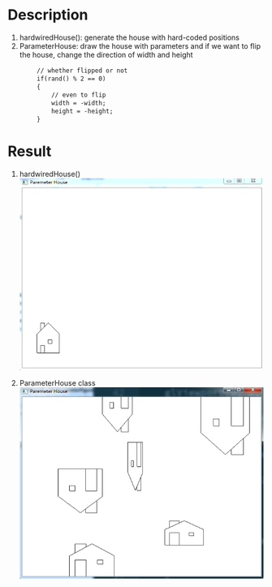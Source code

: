# Description
1. hardwiredHouse(): generate the house with hard-coded positions
2. ParameterHouse: draw the house with parameters and if we want to flip the house, change the direction of width and height
```
        // whether flipped or not
        if(rand() % 2 == 0)
        {
            // even to flip
            width = -width;
            height = -height;
        }
```
# Result
1. hardwiredHouse()
![the result of hard-coded](./figs/hard-coded.png)

2. ParameterHouse class
![the result of ParameterHouse](./figs/parameter.png)
